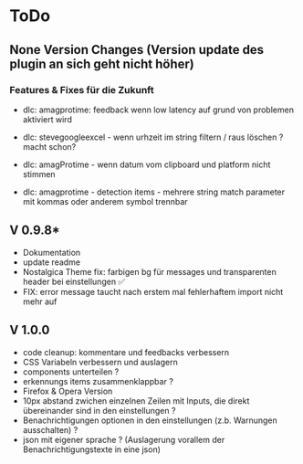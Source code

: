 # ToDo

## None Version Changes (Version update des plugin an sich geht nicht höher)

### Features & Fixes für die Zukunft
 - dlc: amagprotime: feedback wenn low latency auf grund von problemen aktiviert wird
 
 - dlc: stevegoogleexcel - wenn urhzeit im string filtern / raus löschen ? macht schon?
 - dlc: amagProtime - wenn datum vom clipboard und platform nicht stimmen
 - dlc: amagprotime - detection items - mehrere string match parameter mit kommas oder anderem symbol trennbar


## V 0.9.8*

- Dokumentation
- update readme
- Nostalgica Theme fix: farbigen bg für messages und transparenten header bei einstellungen ✅
- FIX: error message taucht nach erstem mal fehlerhaftem import nicht mehr auf
 
## V 1.0.0

- code cleanup: kommentare und feedbacks verbessern
- CSS Variabeln verbessern und auslagern
- components unterteilen ?
- erkennungs items zusammenklappbar ?
- Firefox & Opera Version
- 10px abstand zwichen einzelnen Zeilen mit Inputs, die direkt übereinander sind in den einstellungen ?
- Benachrichtigungen optionen in den einstellungen (z.b. Warnungen ausschalten) ?
- json mit eigener sprache ? (Auslagerung vorallem der Benachrichtigungstexte in eine json)
 
